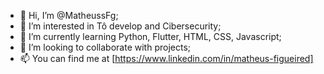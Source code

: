 - 👋 Hi, I’m @MatheussFg;
- 👀 I’m interested in Tô develop and Cibersecurity;
- 🌱 I’m currently learning Python, Flutter, HTML, CSS, Javascript;
- 💞️ I’m looking to collaborate with projects;
- 📫 You can find me at [https://www.linkedin.com/in/matheus-figueired]

<!---
MatheussFg/MatheussFg is a ✨ special ✨ repository because its `README.md` (this file) appears on your GitHub profile.
You can click the Preview link to take a look at your changes.
--->
